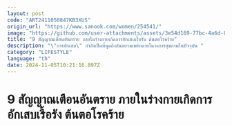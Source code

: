 ```yaml
---
layout: post
code: "ART2411050847KB3XUS"
origin_url: "https://www.sanook.com/women/254541/"
image: "https://github.com/user-attachments/assets/3e54d169-77bc-4a6d-8437-88db92b83480"
title: "9 สัญญาณเตือนอันตราย ภายในร่างกายเกิดการอักเสบเรื้อรัง ต้นตอโรคร้าย"
description: "\"การอักเสบ\" กำลังเป็นที่พูดถึงกันอย่างแพร่หลายในวงการสุขภาพในปัจจุบัน "
category: "LIFESTYLE"
language: "th"
date: 2024-11-05T10:21:16.897Z
---
```


# 9 สัญญาณเตือนอันตราย ภายในร่างกายเกิดการอักเสบเรื้อรัง ต้นตอโรคร้าย